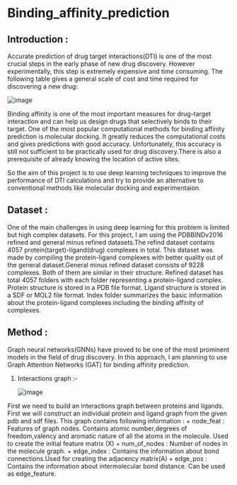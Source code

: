 # Binding_affinity_prediction

## Introduction :

 Accurate prediction of drug target interactions(DTI) is one of the most crucial steps in the early phase of new drug discovery. However experimentally, this step is extremely expensive and time consuming. The following table gives a general scale of cost and time required for discovering a new drug:




 ![image](https://github.com/Gilgamesh60/Binding_affinity_predictor/assets/104096164/2af77296-32a4-4056-9409-0e17a3916139)


Binding affinity is one of the most important measures for drug-target interaction and can help us design drugs that selectively binds to their target. 
One of the most popular computational methods for binding affinity prediction is molecular docking. It greatly reduces the computational costs and gives predictions with good accuracy. Unfortunately, this accuracy is still not sufficient to be practically used for drug discovery.There is also a prerequisite of already knowing the location of active sites. 

So the aim of this project is to use deep learning techniques to improve the performance of DTI calculations and try to provide an alternative to conventional methods like molecular docking and experimentaion.



## Dataset :

One of the main challenges in using deep learning for this problem is limited but high complex datasets. For this project, I am using the PDBBINDv2016 refined and general minus refined datasets.The refind dataset contains 4057 protein(target)-ligand(drug) complexes in total. This dataset was made by compiling the protein-ligand complexes with better quality out of the general dataset.General minus refined dataset consists of 9228 complexes. Both of them are similar in their structure. 
Refined dataset has total 4057 folders with each folder representing a protein-ligand complex. Protein structure is stored in a PDB file format. Ligand structure is stored in a SDF or MOL2 file format. Index folder summarizes the basic information about the protein-ligand complexes including the binding affinity of complexes.



## Method :

Graph neural networks(GNNs) have proved to be one of the most prominent models in the field of drug discovery. In this approach, I am planning to use Graph Attention Networks (GAT) for binding affinity prediction.

1. Interactions graph :-

   ![image](https://github.com/Gilgamesh60/Binding_affinity_predictor/assets/104096164/a1604c0f-5eb7-4875-83c3-2874f5050657)

First we need to build an interactions graph between proteins and ligands. First we will construct an individual protein and ligand graph from the given pdb and sdf files. This graph contains following information :
        + node_feat : Features of graph nodes. Contains atomic number,degrees of freedom,valency and aromatic nature of all the atoms in the molecule. Used to create the initial feature matrix (X)
        + num_of_nodes : Number of nodes in the molecule graph.
        + edge_index : Contains the information about bond connections.Used for creating the adjacency matrix(A)
        + edge_pos : Contains the information about intermolecular bond distance. Can be used as edge_feature.
